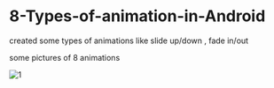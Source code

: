 # 8-Types-of-animation-in-Android
created some types of animations like slide up/down , fade in/out

some pictures of 8 animations


![1](https://github.com/Ajay-2022-Soft-Tech/8-Types-of-animation-in-Android/assets/113298640/8ef21ff9-a73f-416f-a292-7d79edc1da4f)
